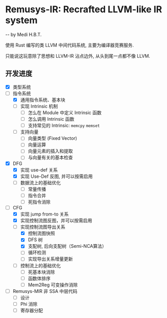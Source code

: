 # Remusys-IR: Recrafted LLVM-like IR system

-- by Medi H.B.T.

使用 Rust 编写的类 LLVM 中间代码系统, 主要为编译器竞赛服务.

只能说这玩意除了思想和 LLVM-IR 沾点边外, 从头到尾一点都不像 LLVM.

## 开发进度

- [x] 类型系统
- [ ] 指令系统
    - [x] 通用指令系统、基本块
    - [ ] 实现 Intrinsic 机制
        - [ ] 怎么在 Module 中定义 Intrinsic 函数
        - [ ] 怎么调用 Intrinsic 函数
        - [ ] 支持常见的 Intrinsic: `memcpy` `memset`
    - [ ] 支持向量
        - [ ] 向量类型 (Fixed Vector)
        - [ ] 向量运算
        - [ ] 向量元素的插入和提取
        - [ ] 与向量有关的基本检查
- [x] DFG
    - [x] 实现 use-def 关系
    - [x] 实现 Use-Def 反图, 并可以按需启用
    - [ ] 数据流上的基础优化
        - [ ] 常量传播
        - [ ] 指令合并
        - [ ] 死指令消除
- [ ] CFG
    - [x] 实现 jump from-to 关系
    - [x] 实现控制流图反图，并可以按需启用
    - [ ] 实现控制流图导出关系
        - [x] 控制流图快照
        - [x] DFS 树
        - [x] 支配树, 后向支配树（Semi-NCA算法）
        - [ ] 循环检测
        - [ ] 实现导出关系增量更新
    - [ ] 控制流上的基础优化
        - [ ] 死基本块消除
        - [ ] 函数体排序
        - [ ] Mem2Reg 可变操作消除
- [ ] Remusys-MIR 非 SSA 中层代码
    - [ ] 设计
    - [ ] Phi 消除
    - [ ] 寄存器分配
